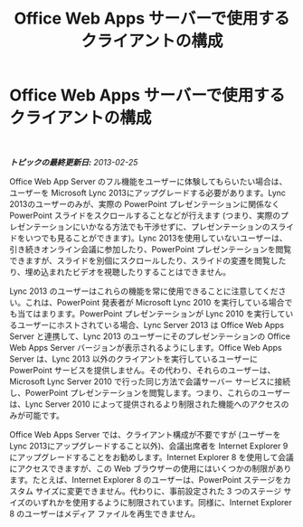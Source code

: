 ﻿---
title: Office Web Apps サーバーで使用するクライアントの構成
TOCTitle: Office Web Apps サーバーで使用するクライアントの構成
ms:assetid: e5eaead7-0b32-42fb-97eb-ca203af59a9d
ms:mtpsurl: https://technet.microsoft.com/ja-jp/library/JJ205339(v=OCS.15)
ms:contentKeyID: 48273890
ms.date: 05/19/2016
mtps_version: v=OCS.15
ms.translationtype: HT
---

# Office Web Apps サーバーで使用するクライアントの構成

 

_**トピックの最終更新日:** 2013-02-25_

Office Web App Server のフル機能をユーザーに体験してもらいたい場合は、ユーザーを Microsoft Lync 2013にアップグレードする必要があります。Lync 2013のユーザーのみが、実際の PowerPoint プレゼンテーションに関係なく PowerPoint スライドをスクロールすることなどが行えます (つまり、実際のプレゼンテーションにいかなる方法でも干渉せずに、プレゼンテーションのスライドをいつでも見ることができます)。Lync 2013を使用していないユーザーは、引き続きオンライン会議に参加したり、PowerPoint プレゼンテーションを閲覧できますが、スライドを別個にスクロールしたり、スライドの変遷を閲覧したり、埋め込まれたビデオを視聴したりすることはできません。

Lync 2013 のユーザーはこれらの機能を常に使用できることに注意してください。これは、PowerPoint 発表者が Microsoft Lync 2010 を実行している場合でも当てはまります。PowerPoint プレゼンテーションが Lync 2010 を実行しているユーザーにホストされている場合、Lync Server 2013 は Office Web Apps Server と連携して、Lync 2013 のユーザーにそのプレゼンテーションの Office Web Apps Server バージョンが表示されるようにします。Office Web Apps Server は、Lync 2013 以外のクライアントを実行しているユーザーに PowerPoint サービスを提供しません。その代わり、それらのユーザーは、Microsoft Lync Server 2010 で行った同じ方法で会議サーバー サービスに接続し、PowerPoint プレゼンテーションを閲覧します。つまり、これらのユーザーは、Lync Server 2010 によって提供されるより制限された機能へのアクセスのみが可能です。

Office Web Apps Server では、クライアント構成が不要ですが (ユーザーを Lync 2013にアップグレードすること以外)、会議出席者を Internet Explorer 9 にアップグレードすることをお勧めします。Internet Explorer 8 を使用して会議にアクセスできますが、この Web ブラウザーの使用にはいくつかの制限があります。たとえば、Internet Explorer 8 のユーザーは、PowerPoint ステージをカスタム サイズに変更できません。代わりに、事前設定された 3 つのステージ サイズのいずれかを使用するように制限されています。同様に、Internet Explorer 8 のユーザーはメディア ファイルを再生できません。

